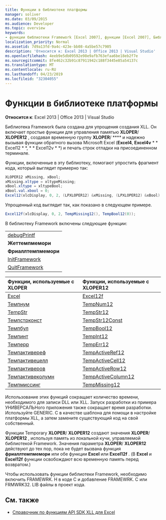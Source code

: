 ```yaml
---
title: Функции в библиотеке платформы
manager: soliver
ms.date: 03/09/2015
ms.audience: Developer
ms.topic: overview
keywords:
- функции библиотеки Framework [Excel 2007], функции [Excel 2007], Библиотека Framework
localization_priority: Normal
ms.assetid: 7d9a13fd-9a4c-423e-bb08-4a5be57c7905
description: 'Относится к: Excel 2013 | Office 2013 | Visual Studio'
ms.openlocfilehash: 4eeb9e5db09592e98e9afb763efaa6be18eb2f7e
ms.sourcegitcommit: 8fe462c32b91c87911942c188f3445e85a54137c
ms.translationtype: MT
ms.contentlocale: ru-RU
ms.lasthandoff: 04/23/2019
ms.locfileid: "32304055"
---
```

# <a name="functions-in-the-framework-library"></a>Функции в библиотеке платформы

**Относится к**: Excel 2013 | Office 2013 | Visual Studio 
  
Библиотека Framework была создана для упрощения создания XLL. Он включает простые функции для управления памятью **XLOPER**/ **XLOPER12** , создавая временную группу **XLOPER**/ **** и надежно вызывая функции обратного вызова Microsoft Excel (**Excel4**, **Excel4v** * * Excel12 * *, * * Excel12v * *) и печать строк отладки на присоединенном терминале.
  
Функции, включенные в эту библиотеку, помогают упростить фрагмент кода, который выглядит примерно так:
  
```cs
XLOPER12 xMissing, xBool;
xMissing.xltype = xltypeMissing;
xBool.xltype = xltypeBool;
xBool.val.xbool = 0;
Excel12(xlcDisplay, 0, 2, (LPXLOPER12) &xMissing, (LPXLOPER12) &xBool);
```

Упрощенный код выглядит так, как показано в следующем примере.
  
```cs
Excel12f(xlcDisplay, 0, 2, TempMissing12(), TempBool12(0));
```

В библиотеку Framework включены следующие функции:
  
||
|:-----|
|[debugPrintf](debugprintf.md) <br/> |
|**Жеттемпмемори** <br/> |
|**Фриаллтемпмемори** <br/> |
|[InitFramework](initframework.md) <br/> |
|[QuitFramework](quitframework.md) <br/> |
   
|**Функции, используемые с XLOPER**|**Функции, используемые с XLOPER12**|
|:-----|:-----|
|[Excel](excel-excel12f.md) <br/> |[Excel12f](excel-excel12f.md) <br/> |
|[Темпнум](tempnum-tempnum12.md) <br/> |[TempNum12](tempnum-tempnum12.md) <br/> |
|[TempStr](tempstr.md) <br/> |[TempStr12](tempstrconst-tempstr12.md) <br/> |
|[Темпстрконст](tempstrconst-tempstr12.md) <br/> |[TempStr12Const](tempstrconst-tempstr12.md) <br/> |
|[Темпбул](tempbool-tempbool12.md) <br/> |[TempBool12](tempbool-tempbool12.md) <br/> |
|[Темпинт](tempint-tempint12.md) <br/> |[TempInt12](tempint-tempint12.md) <br/> |
|[Темперр](temperr-temperr12.md) <br/> |[TempErr12](temperr-temperr12.md) <br/> |
|[Темпактивереф](tempactiveref-tempactiveref12.md) <br/> |[TempActiveRef12](tempactiveref-tempactiveref12.md) <br/> |
|[Темпактивецелл](tempactivecell-tempactivecell12.md) <br/> |[TempActiveCell12](tempactivecell-tempactivecell12.md) <br/> |
|[Темпактиверов](tempactiverow-tempactiverow12.md) <br/> |[TempActiveRow12](tempactiverow-tempactiverow12.md) <br/> |
|[Темпактивеколумн](tempactivecolumn-tempactivecolumn12.md) <br/> |[TempActiveColumn12](tempactivecolumn-tempactivecolumn12.md) <br/> |
|[Темпмиссинг](tempmissing-tempmissing12.md) <br/> |[TempMissing12](tempmissing-tempmissing12.md) <br/> |
   
Использование этих функций сокращает количество времени, необходимого для записи DLL или XLL. Запуск разработки из примера УНИВЕРСАЛЬНого приложения также сокращает время разработки. Используйте GENERIC. C в качестве шаблона для помощи в настройке платформы XLL, а затем замените существующий код на свой собственный.
  
Функции Temporary **XLOPER**/ **XLOPER12** создают значения **XLOPER**/ **XLOPER12** , используя память из локальной кучи, управляемой библиотекой Framework. Значения параметра **XLOPER**/ **XLOPER12** действуют до тех пор, пока не будет вызвана функция **фриаллтемпмемори** или обе функции **Excel** или **Excel12f** . (В **Excel** и **Excel12f** функции освобождают всю временную память перед возвратом.) 
  
Чтобы использовать функции библиотеки Framework, необходимо включить FRAMEWRK. H в коде C и добавление FRAMEWRK. C или FRMWRK32. LIB файлы в проект кода.
  
## <a name="see-also"></a>См. также

- [Справочник по функциям API SDK XLL для Excel](excel-xll-sdk-api-function-reference.md)

